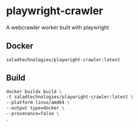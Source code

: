 # playwright-crawler
A webcrawler worker built with playwright

## Docker

```
saladtechnologies/playwright-crawler:latest
```

## Build

```bash
docker buildx build \
-t saladtechnologies/playwright-crawler:latest \
--platform linux/amd64 \
--output type=docker \
--provenance=false \
.
```